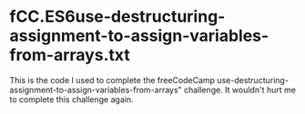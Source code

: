 # fCC.ES6use-destructuring-assignment-to-assign-variables-from-arrays.txt
This is the code I used to complete the freeCodeCamp use-destructuring-assignment-to-assign-variables-from-arrays" challenge.  It wouldn't hurt me to complete this challenge again.
